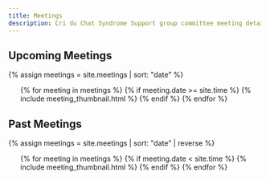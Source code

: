 ```yaml
---
title: Meetings
description: Cri du Chat Syndrome Support group committee meeting details and minutes
---
```


## Upcoming Meetings
{% assign meetings = site.meetings | sort: "date" %}
<ul class="thumbnails meetings">
  {% for meeting in meetings %}
    {% if meeting.date >= site.time %}
      {% include meeting_thumbnail.html %}
    {% endif %}
  {% endfor %}
</ul>

## Past Meetings
{% assign meetings = site.meetings | sort: "date" | reverse %}
<ul class="thumbnails meetings">
  {% for meeting in meetings %}
    {% if meeting.date < site.time %}
      {% include meeting_thumbnail.html %}
    {% endif %}
  {% endfor %}
</ul>

